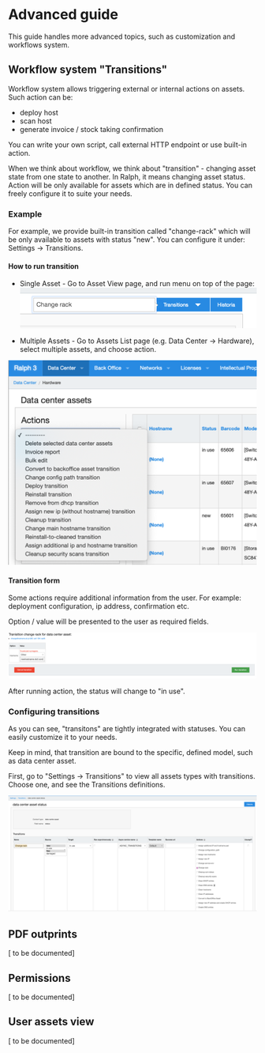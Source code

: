 # Advanced guide

This guide handles more advanced topics, such as customization and workflows system.

## Workflow system "Transitions"

Workflow system allows triggering external or internal actions on assets. Such action can be: 

* deploy host
* scan host
* generate invoice / stock taking confirmation

You can write your own script, call external HTTP endpoint or use built-in action. 

When we think about workflow, we think about "transition" - changing asset state from one state to another. In Ralph, it means changing asset status. Action will be only available for assets which are in defined status. You can freely configure it to suite your needs.


### Example

For example, we provide built-in transition called "change-rack" which will be only available to assets with status "new". You can configure it under: Settings -> Transitions.

#### How to run transition

* Single Asset - Go to Asset View page, and run menu on top of the page:
![](./img/transition-example.png)

* Multiple Assets - Go to Assets List page (e.g. Data Center -> Hardware), select multiple assets, and choose action.

![](./img/transition-multiple.png)

#### Transition form


Some actions require additional information from the user. For example: deployment configuration, ip address, confirmation etc. 

Option / value will be presented to the user as required fields.

![](./img/transition-form.png)

After running action, the status will change to "in use".

### Configuring transitions

As you can see, "transitons" are tightly integrated with statuses. You can easily  customize it to your needs.

Keep in mind, that transition are bound to the specific, defined model, such as data center asset.

First, go to "Settings -> Transitions" to view all assets types with transitions. Choose one, and see the Transitions definitions.

![](./img/transition-list.png)


## PDF outprints

[ to be documented]

## Permissions

[ to be documented]

## User assets view

[ to be documented]
